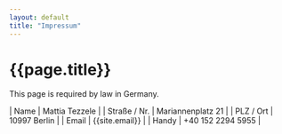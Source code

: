 ```yaml
---
layout: default
title: "Impressum"
---
```


# {{page.title}}

This page is required by law in Germany.

| Name          | Mattia Tezzele    |
| Straße / Nr.  | Mariannenplatz 21 |
| PLZ / Ort     | 10997 Berlin      |
| Email         | {{site.email}}    |
| Handy         | +40 152 2294 5955 |
